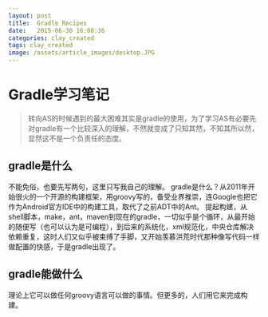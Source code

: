 ```yaml
---
layout: post
title:  Gradle Recipes
date:   2015-06-30 16:08:36
categories: clay_created
tags: clay_created
image: /assets/article_images/desktop.JPG
---
```

# Gradle学习笔记
> 转向AS的时候遇到的最大困难其实是gradle的使用，为了学习AS有必要先对gradle有一个比较深入的理解，不然就变成了只知其然，不知其所以然，显然这不是一个负责任的态度。

## gradle是什么
不能免俗，也要先写两句，这里只写我自己的理解。
gradle是什么？从2011年开始很火的一个开源的构建框架，用groovy写的，备受业界推崇，连Google也把它作为Android官方IDE中的构建工具，取代了之前ADT中的Ant。
提起构建，从shell脚本，make，ant，maven到现在的gradle，一切似乎是个循环，从最开始的随便写（也可以认为是可编程），到后来的系统化，xml规范化，中央仓库解决依赖重复，这时人们又似乎被束缚了手脚，又开始羡慕洪荒时代那种像写代码一样做配置的快感，于是gradle出现了。

## gradle能做什么
理论上它可以做任何groovy语言可以做的事情。但更多的，人们用它来完成构建。
